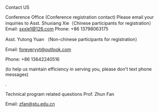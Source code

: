 Contact US

Conference Office (Conference registration contact)
Please email your inquiries to
Asst. Shuxiang Xie（Chinese participants for registration）
Email: sxxie1@126.com
Phone: +86 13798063175



Asst. Yutong Yuan （Non-chinese participants for registration）

Email: foreveryyt@outlook.com

Phone: +86 13642240516 

(to help us maintain efficiency in serving you, please don't text phone messages)

.

Technical program related questions
Prof. Zhun Fan

Email: zfan@stu.edu.cn
